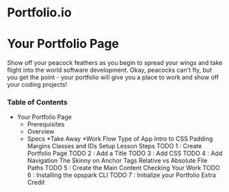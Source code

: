 # Portfolio.io
# Your Portfolio Page # 
Show off your peacock feathers as you begin to spread your wings and take flight into the world software development. Okay, peacocks can't fly, but you get the point - your portfolio will give you a place to work and show off your coding projects!

### Table of Contents ###
  * Your Portfolio Page
    * Prerequisites
    * Overview
    * Specs
         *Take Away
         *Work Flow
Type of App
Intro to CSS
Padding
Margins
Classes and IDs
Setup
Lesson Steps
TODO 1 : Create Portfolio Page
TODO 2 : Add a Title
TODO 3 : Add CSS
TODO 4 : Add Navigation
The Skinny on Anchor Tags
Relative vs Absolute File Paths
TODO 5 : Create the Main Content
Checking Your Work
TODO 6 : Installing the opspark CLI
TODO 7 : Initialize your Portfolio
Extra Credit
